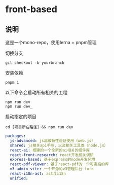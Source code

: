 # front-based
## 说明
这是一个mono-repo，使用lerna + pnpm管理

切换分支
```shell
git checkout -b yourbranch
```

安装依赖
```shell
pnpm i
```

以下命令会启动所有相关的工程
```shell
npm run dev
npm run dev_

```

启动指定的项目
```shell
cd [项目所在路径] && npm run dev
```

```yaml
packages:
  js-advanced: js高级特性验证使用（web.js）
  shared: js相关api手写，以及相关工具类（node.js）
  react-ai: 搭建的一个全新的ai相关的组件库
  react-front-research: react开发相关调研
  express-based: 基于express的node开发环境
  react-pdf-viewer: 基于react-pdf的一个可高亮的库
  v3-admin-vite: 一个开源的v3管理后台 fork
  react-i18n-ast: ast与i18n
  unified: 
```
